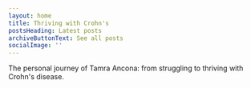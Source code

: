```yaml
---
layout: home
title: Thriving with Crohn's
postsHeading: Latest posts
archiveButtonText: See all posts
socialImage: ''
---
```

The personal journey of Tamra Ancona: from struggling to thriving with Crohn's disease.
